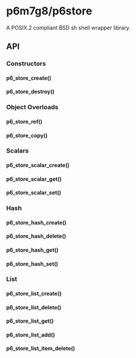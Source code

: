 # p6m7g8/p6store

A POSIX.2 compliant BSD sh shell wrapper library.

## API

### Constructors

#### p6_store_create()
#### p6_store_destroy()

### Object Overloads
#### p6_store_ref()
#### p6_store_copy()

### Scalars
#### p6_store_scalar_create()
#### p6_store_scalar_get()
#### p6_store_scalar_set()

### Hash
#### p6_store_hash_create()
#### p6_store_hash_delete()
#### p6_store_hash_get()
#### p6_store_hash_set()

### List
#### p6_store_list_create()
#### p6_store_list_delete()
#### p6_store_list_get()
#### p6_store_list_add()
#### p6_store_list_item_delete()
